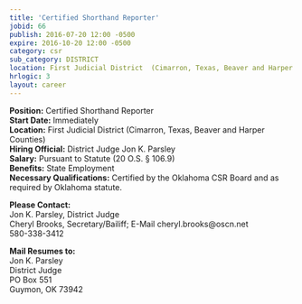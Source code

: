 ```yaml
---
title: 'Certified Shorthand Reporter'
jobid: 66
publish: 2016-07-20 12:00 -0500
expire: 2016-10-20 12:00 -0500
category: csr
sub_category: DISTRICT
location: First Judicial District  (Cimarron, Texas, Beaver and Harper Counties)
hrlogic: 3
layout: career
---
```

<p><strong>Position:</strong> Certified Shorthand Reporter<br>
<strong>Start Date:</strong> Immediately<br>
<strong>Location:</strong> First Judicial District  (Cimarron, Texas, Beaver and Harper Counties)<br>
<strong>Hiring Official:</strong> District Judge Jon K. Parsley<br>
<strong>Salary:</strong> Pursuant to Statute (20 O.S. § 106.9)<br>
<strong>Benefits:</strong> State Employment<br>
<strong>Necessary Qualifications:</strong> Certified by the Oklahoma CSR Board and as required by 
Oklahoma statute.</p>
<p><strong>Please Contact:</strong><br>
Jon K. Parsley, District Judge<br>
Cheryl Brooks, Secretary/Bailiff; E-Mail   cheryl.brooks@oscn.net<br>
580-338-3412</p>
<p><strong>Mail Resumes to:</strong><br>
Jon K. Parsley<br>
District Judge<br>
PO Box 551<br>
Guymon, OK 73942</p>